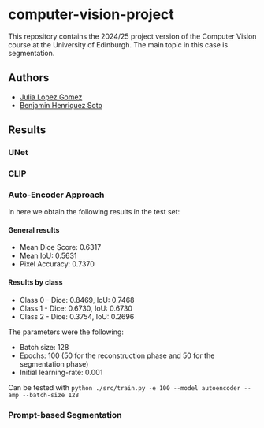 # computer-vision-project

This repository contains the 2024/25 project version of the Computer Vision course at the University of Edinburgh. The main topic in this case is segmentation.

## Authors
- [Julia Lopez Gomez](https://github.com/julialopezgomez)
- [Benjamin Henriquez Soto](https://github.com/bhenriquezsoto)

## Results

### UNet

### CLIP

### Auto-Encoder Approach
In here we obtain the following results in the test set:

#### General results

- Mean Dice Score: 0.6317                                                               
- Mean IoU: 0.5631
- Pixel Accuracy: 0.7370

#### Results by class
- Class 0 - Dice: 0.8469, IoU: 0.7468
- Class 1 - Dice: 0.6730, IoU: 0.6730
- Class 2 - Dice: 0.3754, IoU: 0.2696


The parameters were the following:

- Batch size: 128
- Epochs: 100 (50 for the reconstruction phase and 50 for the segmentation phase)
- Initial learning-rate: 0.001

Can be tested with `python ./src/train.py -e 100 --model autoencoder --amp --batch-size 128`

### Prompt-based Segmentation
